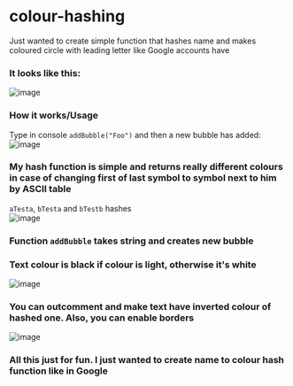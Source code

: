 # colour-hashing
Just wanted to create simple function that hashes name and makes coloured circle with leading letter like Google accounts have

### It looks like this:
![image](https://user-images.githubusercontent.com/31302079/65385202-53206c00-dd1b-11e9-8914-a56369d76cd2.png)

### How it works/Usage
Type in console `addBubble("Foo")` and then a new bubble has added:\
![image](https://user-images.githubusercontent.com/31302079/65385254-20c33e80-dd1c-11e9-97cd-73c72f8aafdb.png)

### My hash function is simple and returns really different colours in case of changing first of last symbol to symbol next to him by ASCII table
`aTesta`, `bTesta` and `bTestb` hashes\
![image](https://user-images.githubusercontent.com/31302079/65385342-41d85f00-dd1d-11e9-95fd-aa221e2a5cab.png)

### Function `addBubble` takes string and creates new bubble

### Text colour is black if colour is light, otherwise it's white
![image](https://user-images.githubusercontent.com/31302079/65385315-e5753f80-dd1c-11e9-9872-78065231a3d2.png)

### You can outcomment and make text have inverted colour of hashed one. Also, you can enable borders
![image](https://user-images.githubusercontent.com/31302079/65385370-76e4b180-dd1d-11e9-89a9-2b392bacaf6d.png)

### All this just for fun. I just wanted to create name to colour hash function like in Google
